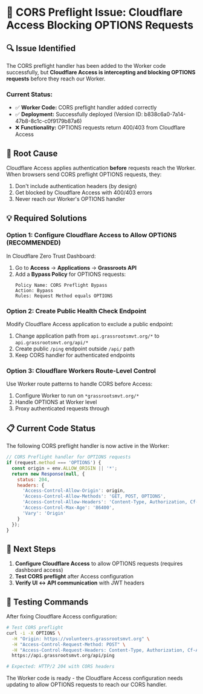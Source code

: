 # 🚨 CORS Preflight Issue: Cloudflare Access Blocking OPTIONS Requests

## 🔍 **Issue Identified**

The CORS preflight handler has been added to the Worker code successfully, but **Cloudflare Access is intercepting and blocking OPTIONS requests** before they reach our Worker.

### **Current Status:**
- ✅ **Worker Code:** CORS preflight handler added correctly
- ✅ **Deployment:** Successfully deployed (Version ID: b838c6a0-7a14-47b8-8c1c-c0f9179b87a6)
- ❌ **Functionality:** OPTIONS requests return 400/403 from Cloudflare Access

## 🔧 **Root Cause**

Cloudflare Access applies authentication **before** requests reach the Worker. When browsers send CORS preflight OPTIONS requests, they:
1. Don't include authentication headers (by design)
2. Get blocked by Cloudflare Access with 400/403 errors
3. Never reach our Worker's OPTIONS handler

## 💡 **Required Solutions**

### **Option 1: Configure Cloudflare Access to Allow OPTIONS (RECOMMENDED)**

In Cloudflare Zero Trust Dashboard:
1. Go to **Access** → **Applications** → **Grassroots API**
2. Add a **Bypass Policy** for OPTIONS requests:
   ```
   Policy Name: CORS Preflight Bypass
   Action: Bypass
   Rules: Request Method equals OPTIONS
   ```

### **Option 2: Create Public Health Check Endpoint**

Modify Cloudflare Access application to exclude a public endpoint:
1. Change application path from `api.grassrootsmvt.org/*` to `api.grassrootsmvt.org/api/*`
2. Create public `/ping` endpoint outside `/api/` path
3. Keep CORS handler for authenticated endpoints

### **Option 3: Cloudflare Workers Route-Level Control**

Use Worker route patterns to handle CORS before Access:
1. Configure Worker to run on `*grassrootsmvt.org/*`
2. Handle OPTIONS at Worker level
3. Proxy authenticated requests through

## 📋 **Current Code Status**

The following CORS preflight handler is now active in the Worker:

```javascript
// CORS Preflight handler for OPTIONS requests
if (request.method === 'OPTIONS') {
  const origin = env.ALLOW_ORIGIN || '*';
  return new Response(null, {
    status: 204,
    headers: {
      'Access-Control-Allow-Origin': origin,
      'Access-Control-Allow-Methods': 'GET, POST, OPTIONS',
      'Access-Control-Allow-Headers': 'Content-Type, Authorization, Cf-Access-Jwt-Assertion',
      'Access-Control-Max-Age': '86400',
      'Vary': 'Origin'
    }
  });
}
```

## 🎯 **Next Steps**

1. **Configure Cloudflare Access** to allow OPTIONS requests (requires dashboard access)
2. **Test CORS preflight** after Access configuration
3. **Verify UI ↔ API communication** with JWT headers

## 🧪 **Testing Commands**

After fixing Cloudflare Access configuration:

```bash
# Test CORS preflight
curl -i -X OPTIONS \
  -H "Origin: https://volunteers.grassrootsmvt.org" \
  -H "Access-Control-Request-Method: POST" \
  -H "Access-Control-Request-Headers: Content-Type, Authorization, Cf-Access-Jwt-Assertion" \
  https://api.grassrootsmvt.org/api/ping

# Expected: HTTP/2 204 with CORS headers
```

The Worker code is ready - the Cloudflare Access configuration needs updating to allow OPTIONS requests to reach our CORS handler.